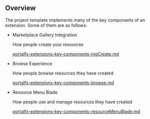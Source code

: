 
<a name="portalfxExtensionsKeyComponentsOverview"></a>
<!-- link to this document is [portalfx-extensions-key-components.md]()
-->

## Overview
The project template implements many of the key components of an extension. Some of them are as follows:

* Marketplace Gallery Integration 

    How people create your resources

    [portalfx-extensions-key-components-mgCreate.md](portalfx-extensions-key-components-mgCreate.md)

* Browse Experience

    How people browse resources they have created

    [portalfx-extensions-key-components-browse.md](portalfx-extensions-key-components-browse.md)

* Resource Menu Blade 

    How people use and manage resources they have created

    [portalfx-extensions-key-components-resourceMenuBlade.md](portalfx-extensions-key-components-resourceMenuBlade.md)

  
